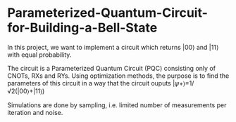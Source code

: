 # Parameterized-Quantum-Circuit-for-Building-a-Bell-State
In this project, we want to implement a circuit which returns |00⟩ and |11⟩ with equal probability. 

The circuit is a Parameterized Quantum Circuit (PQC) consisting only of CNOTs, RXs and RYs. Using optimization methods, the purpose is to find the parameters of this circuit in a way that the circuit ouputs |𝜓+⟩=1/√2(|00⟩+|11⟩)

Simulations are done by sampling, i.e. limited number of measurements per iteration and noise.
